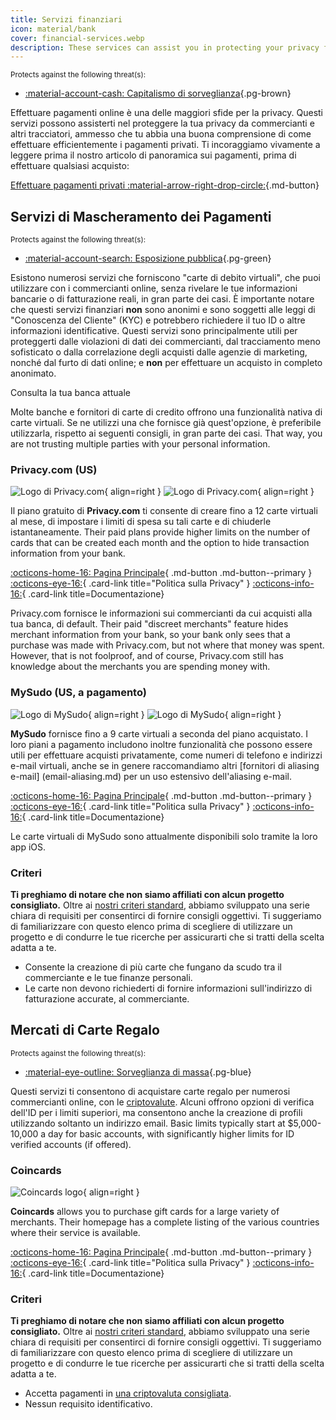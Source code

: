 ```yaml
---
title: Servizi finanziari
icon: material/bank
cover: financial-services.webp
description: These services can assist you in protecting your privacy from merchants and other trackers, which is one of the biggest challenges to privacy today.
---
```


<small>Protects against the following threat(s):</small>

- [:material-account-cash: Capitalismo di sorveglianza](basics/common-threats.md#surveillance-as-a-business-model ""){.pg-brown}

Effettuare pagamenti online è una delle maggiori sfide per la privacy. Questi servizi possono assisterti nel proteggere la tua privacy da commercianti e altri tracciatori, ammesso che tu abbia una buona comprensione di come effettuare efficientemente i pagamenti privati. Ti incoraggiamo vivamente a leggere prima il nostro articolo di panoramica sui pagamenti, prima di effettuare qualsiasi acquisto:

[Effettuare pagamenti privati :material-arrow-right-drop-circle:](advanced/payments.md ""){.md-button}

## Servizi di Mascheramento dei Pagamenti

<small>Protects against the following threat(s):</small>

- [:material-account-search: Esposizione pubblica](basics/common-threats.md#limiting-public-information ""){.pg-green}

Esistono numerosi servizi che forniscono "carte di debito virtuali", che puoi utilizzare con i commercianti online, senza rivelare le tue informazioni bancarie o di fatturazione reali, in gran parte dei casi. È importante notare che questi servizi finanziari **non** sono anonimi e sono soggetti alle leggi di "Conoscenza del Cliente" (KYC) e potrebbero richiedere il tuo ID o altre informazioni identificative. Questi servizi sono principalmente utili per proteggerti dalle violazioni di dati dei commercianti, dal tracciamento meno sofisticato o dalla correlazione degli acquisti dalle agenzie di marketing, nonché dal furto di dati online; e **non** per effettuare un acquisto in completo anonimato.

<div class="admonition tip" markdown>
<p class="admonition-title">Consulta la tua banca attuale</p>

Molte banche e fornitori di carte di credito offrono una funzionalità nativa di carte virtuali. Se ne utilizzi una che fornisce già quest'opzione, è preferibile utilizzarla, rispetto ai seguenti consigli, in gran parte dei casi. That way, you are not trusting multiple parties with your personal information.

</div>

### Privacy.com (US)

<div class="admonition recommendation" markdown>

![Logo di Privacy.com](assets/img/financial-services/privacy_com.svg#only-light){ align=right }
![Logo di Privacy.com](assets/img/financial-services/privacy_com-dark.svg#only-dark){ align=right }

Il piano gratuito di **Privacy.com** ti consente di creare fino a 12 carte virtuali al mese, di impostare i limiti di spesa su tali carte e di chiuderle istantaneamente. Their paid plans provide higher limits on the number of cards that can be created each month and the option to hide transaction information from your bank.

[:octicons-home-16: Pagina Principale](https://privacy.com){ .md-button .md-button--primary }
[:octicons-eye-16:](https://privacy.com/privacy-policy){ .card-link title="Politica sulla Privacy" }
[:octicons-info-16:](https://support.privacy.com){ .card-link title=Documentazione}

</details>

</div>

Privacy.com fornisce le informazioni sui commercianti da cui acquisti alla tua banca, di default. Their paid "discreet merchants" feature hides merchant information from your bank, so your bank only sees that a purchase was made with Privacy.com, but not where that money was spent. However, that is not foolproof, and of course, Privacy.com still has knowledge about the merchants you are spending money with.

### MySudo (US, a pagamento)

<div class="admonition recommendation" markdown>

![Logo di MySudo](assets/img/financial-services/mysudo.svg#only-light){ align=right }
![Logo di MySudo](assets/img/financial-services/mysudo-dark.svg#only-dark){ align=right }

**MySudo** fornisce fino a 9 carte virtuali a seconda del piano acquistato. I loro piani a pagamento includono inoltre funzionalità che possono essere utili per effettuare acquisti privatamente, come numeri di telefono e indirizzi e-mail virtuali, anche se in genere raccomandiamo altri [fornitori di aliasing e-mail] (email-aliasing.md) per un uso estensivo dell'aliasing e-mail.

[:octicons-home-16: Pagina Principale](https://mysudo.com){ .md-button .md-button--primary }
[:octicons-eye-16:](https://anonyome.com/privacy-policy){ .card-link title="Politica sulla Privacy" }
[:octicons-info-16:](https://support.mysudo.com){ .card-link title=Documentazione}

</details>

</div>

Le carte virtuali di MySudo sono attualmente disponibili solo tramite la loro app iOS.

### Criteri

**Ti preghiamo di notare che non siamo affiliati con alcun progetto consigliato.** Oltre ai [nostri criteri standard](about/criteria.md), abbiamo sviluppato una serie chiara di requisiti per consentirci di fornire consigli oggettivi. Ti suggeriamo di familiarizzare con questo elenco prima di scegliere di utilizzare un progetto e di condurre le tue ricerche per assicurarti che si tratti della scelta adatta a te.

- Consente la creazione di più carte che fungano da scudo tra il commerciante e le tue finanze personali.
- Le carte non devono richiederti di fornire informazioni sull'indirizzo di fatturazione accurate, al commerciante.

## Mercati di Carte Regalo

<small>Protects against the following threat(s):</small>

- [:material-eye-outline: Sorveglianza di massa](basics/common-threats.md#mass-surveillance-programs ""){.pg-blue}

Questi servizi ti consentono di acquistare carte regalo per numerosi commercianti online, con le [criptovalute](cryptocurrency.md). Alcuni offrono opzioni di verifica dell'ID per i limiti superiori, ma consentono anche la creazione di profili utilizzando soltanto un indirizzo email. Basic limits typically start at $5,000-10,000 a day for basic accounts, with significantly higher limits for ID verified accounts (if offered).

### Coincards

<div class="admonition recommendation" markdown>

![Coincards logo](assets/img/financial-services/coincards.svg){ align=right }

**Coincards** allows you to purchase gift cards for a large variety of merchants. Their homepage has a complete listing of the various countries where their service is available.

[:octicons-home-16: Pagina Principale](https://coincards.com){ .md-button .md-button--primary }
[:octicons-eye-16:](https://coincards.com/privacy-policy){ .card-link title="Politica sulla Privacy" }
[:octicons-info-16:](https://coincards.com/frequently-asked-questions){ .card-link title=Documentazione}

</details>

</div>

### Criteri

**Ti preghiamo di notare che non siamo affiliati con alcun progetto consigliato.** Oltre ai [nostri criteri standard](about/criteria.md), abbiamo sviluppato una serie chiara di requisiti per consentirci di fornire consigli oggettivi. Ti suggeriamo di familiarizzare con questo elenco prima di scegliere di utilizzare un progetto e di condurre le tue ricerche per assicurarti che si tratti della scelta adatta a te.

- Accetta pagamenti in [una criptovaluta consigliata](cryptocurrency.md).
- Nessun requisito identificativo.
